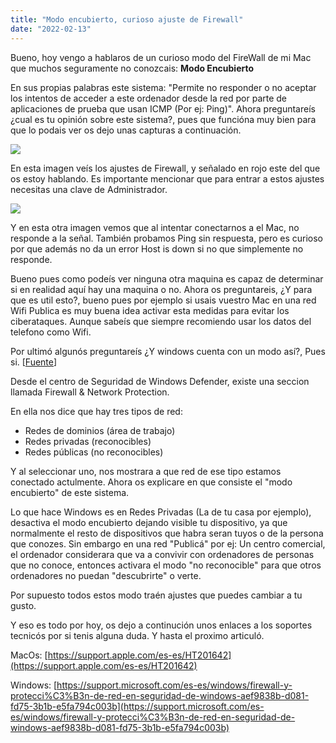 ```yaml
---
title: "Modo encubierto, curioso ajuste de Firewall"
date: "2022-02-13"
---
```


Bueno, hoy vengo a hablaros de un curioso modo del FireWall de mi Mac que muchos seguramente no conozcais: **Modo Encubierto**

En sus propias palabras este sistema: "Permite no responder o no aceptar los intentos de acceder a este ordenador desde la red por parte de aplicaciones de prueba que usan ICMP (Por ej: Ping)". Ahora preguntareís ¿cual es tu opinión sobre este sistema?, pues que funcióna muy bien para que lo podais ver os dejo unas capturas a continuación.

![](images/Captura-de-pantalla-2022-02-13-a-las-8.34.37-200x149.png)

En esta imagen veís los ajustes de Firewall, y señalado en rojo este del que os estoy hablando. Es importante mencionar que para entrar a estos ajustes necesitas una clave de Administrador.

![](images/Captura-de-pantalla-2022-02-13-a-las-8.47.09-e1644738631790.png)

Y en esta otra imagen vemos que al intentar conectarnos a el Mac, no responde a la señal. También probamos Ping sin respuesta, pero es curioso por que además no da un error Host is down si no que simplemente no responde.

Bueno pues como podeís ver ninguna otra maquina es capaz de determinar si en realidad aquí hay una maquina o no. Ahora os preguntareis, ¿Y para que es util esto?, bueno pues por ejemplo si usais vuestro Mac en una red Wifi Publica es muy buena idea activar esta medidas para evitar los ciberataques. Aunque sabeís que siempre recomiendo usar los datos del telefono como Wifi.

Por ultimó algunós preguntareís ¿Y windows cuenta con un modo así?, Pues si. \[[Fuente](https://support.microsoft.com/es-es/windows/firewall-y-protecci%C3%B3n-de-red-en-seguridad-de-windows-aef9838b-d081-fd75-3b1b-e5fa794c003b)\]

Desde el centro de Seguridad de Windows Defender, existe una seccion llamada Firewall & Network Protection.

En ella nos dice que hay tres tipos de red:

- Redes de dominios (área de trabajo)
- Redes privadas (reconocibles)
- Redes públicas (no reconocibles)

Y al seleccionar uno, nos mostrara a que red de ese tipo estamos conectado actulmente. Ahora os explicare en que consiste el "modo encubierto" de este sistema.

Lo que hace Windows es en Redes Privadas (La de tu casa por ejemplo), desactiva el modo encubierto dejando visible tu dispositivo, ya que normalmente el resto de dispositivos que habra seran tuyos o de la persona que conozes. Sin embargo en una red "Publicá" por ej: Un centro comercial, el ordenador considerara que va a convivir con ordenadores de personas que no conoce, entonces activara el modo "no reconocible" para que otros ordenadores no puedan "descubrirte" o verte.

Por supuesto todos estos modo traén ajustes que puedes cambiar a tu gusto.

Y eso es todo por hoy, os dejo a continución unos enlaces a los soportes tecnicós por si tenis alguna duda. Y hasta el proximo articuló.

MacOs: [https://support.apple.com/es-es/HT201642](https://support.apple.com/es-es/HT201642)

Windows: [https://support.microsoft.com/es-es/windows/firewall-y-protecci%C3%B3n-de-red-en-seguridad-de-windows-aef9838b-d081-fd75-3b1b-e5fa794c003b](https://support.microsoft.com/es-es/windows/firewall-y-protecci%C3%B3n-de-red-en-seguridad-de-windows-aef9838b-d081-fd75-3b1b-e5fa794c003b)

